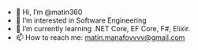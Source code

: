 - 👋 Hi, I’m @matin360
- 👀 I’m interested in Software Engineering
- 🌱 I’m currently learning .NET Core, EF Core, F#, Elixir.
- 📫 How to reach me: matin.manafovvvv@gmail.com

<!---
matin360/matin360 is a ✨ special ✨ repository because its `README.md` (this file) appears on your GitHub profile.
You can click the Preview link to take a look at your changes.
--->
